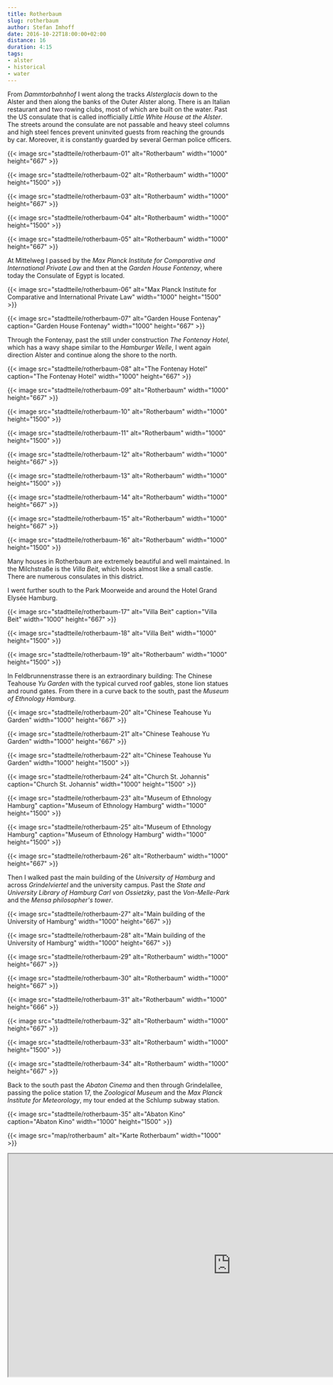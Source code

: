 ```yaml
---
title: Rotherbaum
slug: rotherbaum
author: Stefan Imhoff
date: 2016-10-22T18:00:00+02:00
distance: 16
duration: 4:15
tags:
- alster
- historical
- water
---
```


From *Dammtorbahnhof* I went along the tracks *Alsterglacis* down to the Alster and then along the banks of the Outer Alster along. There is an Italian restaurant and two rowing clubs, most of which are built on the water. Past the US consulate that is called inofficially *Little White House at the Alster*. The streets around the consulate are not passable and heavy steel columns and high steel fences prevent uninvited guests from reaching the grounds by car. Moreover, it is constantly guarded by several German police officers.

{{< image src="stadtteile/rotherbaum-01" alt="Rotherbaum" width="1000" height="667" >}}

{{< image src="stadtteile/rotherbaum-02" alt="Rotherbaum" width="1000" height="1500" >}}

{{< image src="stadtteile/rotherbaum-03" alt="Rotherbaum" width="1000" height="667" >}}

{{< image src="stadtteile/rotherbaum-04" alt="Rotherbaum" width="1000" height="1500" >}}

{{< image src="stadtteile/rotherbaum-05" alt="Rotherbaum" width="1000" height="667" >}}

At Mittelweg I passed by the *Max Planck Institute for Comparative and International Private Law* and then at the *Garden House Fontenay*, where today the Consulate of Egypt is located.

{{< image src="stadtteile/rotherbaum-06" alt="Max Planck Institute for Comparative and International Private Law" width="1000" height="1500" >}}

{{< image src="stadtteile/rotherbaum-07" alt="Garden House Fontenay" caption="Garden House Fontenay" width="1000" height="667" >}}

Through the Fontenay, past the still under construction *The Fontenay Hotel*, which has a wavy shape similar to the *Hamburger Welle*, I went again direction Alster and continue along the shore to the north.

{{< image src="stadtteile/rotherbaum-08" alt="The Fontenay Hotel" caption="The Fontenay Hotel" width="1000" height="667" >}}

{{< image src="stadtteile/rotherbaum-09" alt="Rotherbaum" width="1000" height="667" >}}

{{< image src="stadtteile/rotherbaum-10" alt="Rotherbaum" width="1000" height="1500" >}}

{{< image src="stadtteile/rotherbaum-11" alt="Rotherbaum" width="1000" height="1500" >}}

{{< image src="stadtteile/rotherbaum-12" alt="Rotherbaum" width="1000" height="667" >}}

{{< image src="stadtteile/rotherbaum-13" alt="Rotherbaum" width="1000" height="1500" >}}

{{< image src="stadtteile/rotherbaum-14" alt="Rotherbaum" width="1000" height="667" >}}

{{< image src="stadtteile/rotherbaum-15" alt="Rotherbaum" width="1000" height="667" >}}

{{< image src="stadtteile/rotherbaum-16" alt="Rotherbaum" width="1000" height="1500" >}}

Many houses in Rotherbaum are extremely beautiful and well maintained. In the Milchstraße is the *Villa Beit*, which looks almost like a small castle. There are numerous consulates in this district.

I went further south to the Park Moorweide and around the Hotel Grand Elysée Hamburg.

{{< image src="stadtteile/rotherbaum-17" alt="Villa Beit" caption="Villa Beit" width="1000" height="667" >}}

{{< image src="stadtteile/rotherbaum-18" alt="Villa Beit" width="1000" height="1500" >}}

{{< image src="stadtteile/rotherbaum-19" alt="Rotherbaum" width="1000" height="1500" >}}

In Feldbrunnenstrasse there is an extraordinary building: The Chinese Teahouse *Yu Garden* with the typical curved roof gables, stone lion statues and round gates. From there in a curve back to the south, past the *Museum of Ethnology Hamburg*.

{{< image src="stadtteile/rotherbaum-20" alt="Chinese Teahouse Yu Garden" width="1000" height="667" >}}

{{< image src="stadtteile/rotherbaum-21" alt="Chinese Teahouse Yu Garden" width="1000" height="667" >}}

{{< image src="stadtteile/rotherbaum-22" alt="Chinese Teahouse Yu Garden" width="1000" height="1500" >}}

{{< image src="stadtteile/rotherbaum-24" alt="Church St. Johannis" caption="Church St. Johannis" width="1000" height="1500" >}}

{{< image src="stadtteile/rotherbaum-23" alt="Museum of Ethnology Hamburg" caption="Museum of Ethnology Hamburg" width="1000" height="1500" >}}

{{< image src="stadtteile/rotherbaum-25" alt="Museum of Ethnology Hamburg" caption="Museum of Ethnology Hamburg" width="1000" height="1500" >}}

{{< image src="stadtteile/rotherbaum-26" alt="Rotherbaum" width="1000" height="667" >}}

Then I walked past the main building of the *University of Hamburg* and across *Grindelviertel* and the university campus. Past the *State and University Library of Hamburg Carl von Ossietzky*, past the *Von-Melle-Park* and the *Mensa philosopher's tower*.

{{< image src="stadtteile/rotherbaum-27" alt="Main building of the University of Hamburg" width="1000" height="667" >}}

{{< image src="stadtteile/rotherbaum-28" alt="Main building of the University of Hamburg" width="1000" height="667" >}}

{{< image src="stadtteile/rotherbaum-29" alt="Rotherbaum" width="1000" height="667" >}}

{{< image src="stadtteile/rotherbaum-30" alt="Rotherbaum" width="1000" height="667" >}}

{{< image src="stadtteile/rotherbaum-31" alt="Rotherbaum" width="1000" height="666" >}}

{{< image src="stadtteile/rotherbaum-32" alt="Rotherbaum" width="1000" height="667" >}}

{{< image src="stadtteile/rotherbaum-33" alt="Rotherbaum" width="1000" height="1500" >}}

{{< image src="stadtteile/rotherbaum-34" alt="Rotherbaum" width="1000" height="667" >}}

Back to the south past the *Abaton Cinema* and then through Grindelallee, passing the police station 17, the *Zoological Museum* and the *Max Planck Institute for Meteorology*, my tour ended at the Schlump subway station.

{{< image src="stadtteile/rotherbaum-35" alt="Abaton Kino" caption="Abaton Kino" width="1000" height="1500" >}}

{{< image src="map/rotherbaum" alt="Karte Rotherbaum" width="1000" >}}

<iframe class="map" src="https://www.google.com/maps/d/u/0/embed?mid=11jjb8Lljf57P78rxMt0Er3Mn944" width="1000" height="500"></iframe>
